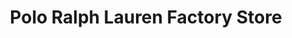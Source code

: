 ---
title: "Polo Ralph Lauren Factory Store"
url: /park-city/polo-ralph-lauren-factory-store/
shop: clothes
---